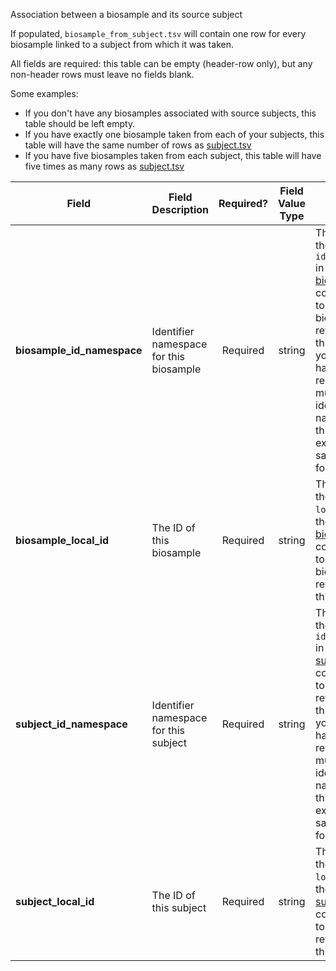 Association between a biosample and its source subject

If populated, `biosample_from_subject.tsv` will contain one row for every biosample linked to a subject from which it was taken.

All fields are required: this table can be empty (header-row only), but any non-header rows must leave no fields blank.

Some examples:   
- If you don't have any biosamples associated with source subjects, this table should be left empty.
- If you have exactly one biosample taken from each of your subjects, this table will have the same number of rows as [subject.tsv](./TableInfo:-subject.tsv)
- If you have five biosamples taken from each subject, this table will have five times as many rows as [subject.tsv](./TableInfo:-subject.tsv)


Field | Field Description | Required? | Field Value Type | Extra Info 
------|-------------------|:-----------:|:-------------:|------------
**biosample_id_namespace** | Identifier namespace for this biosample  | Required | string | This will be the value of `id_namespace` in the row in [biosample.tsv](./TableInfo:-biosample.tsv) corresponding to the biosample referenced in this row. If your program has not registered multiple CFDE identifier namespaces, this will be exactly the same value for all rows.
**biosample_local_id** | The ID of this biosample | Required | string | This will be the value of `local_id` in the row in [biosample.tsv](./TableInfo:-biosample.tsv) corresponding to the biosample referenced in this row.
**subject_id_namespace** | Identifier namespace for this subject | Required | string | This will be the value of `id_namespace` in the row in [subject.tsv](./TableInfo:-subject.tsv) corresponding to the subject referenced in this row. If your program has not registered multiple CFDE identifier namespaces, this will be exactly the same value for all rows.
**subject_local_id** | The ID of this subject | Required | string | This will be the value of `local_id` in the row in [subject.tsv](./TableInfo:-subject.tsv) corresponding to the subject referenced in this row.
